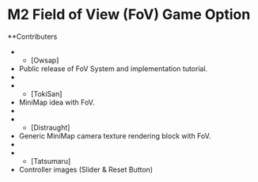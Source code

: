 # M2 Field of View (FoV) Game Option

**Contributers
* - [Owsap]
*	Public release of FoV System and implementation tutorial.
*
* - [TokiSan]
*	MiniMap idea with FoV.
*
* - [Distraught]
*	Generic MiniMap camera texture rendering block with FoV.
*
* - [Tatsumaru]
*	Controller images (Slider & Reset Button)
